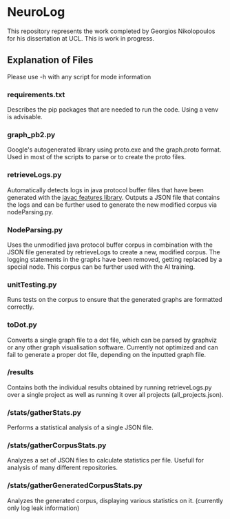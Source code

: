 # NeuroLog 
This repository represents the work completed by Georgios Nikolopoulos
for his dissertation at UCL. This is work in progress.
## Explanation of Files
Please use -h with any script for mode information
### requirements.txt
Describes the pip packages that are needed to run the code. Using a venv is advisable.
### graph_pb2.py
Google's autogenerated library using proto.exe and the graph.proto format. Used in most of the scripts
to parse or to create the proto files.
### retrieveLogs.py
Automatically detects logs in java protocol buffer files that have been generated with the 
[javac features library](https://github.com/acr31/features-javac). Outputs a JSON file that contains the logs and
 can be further used to generate the new modified corpus via nodeParsing.py.
### NodeParsing.py
Uses the unmodified java protocol buffer corpus in combination with the JSON file generated by retrieveLogs to 
create a new, modified corpus. The logging statements in the graphs have been removed,
getting replaced by a special node. This corpus can be further used with the AI training.
### unitTesting.py
Runs tests on the corpus to ensure that the generated graphs are formatted correctly.
### toDot.py
Converts a single graph file to a dot file, which can be parsed by graphviz or any other graph visualisation software. 
Currently not optimized and can fail to generate a proper dot file, depending on the inputted graph file. 
### /results
Contains both the individual results obtained by running retrieveLogs.py over a single project
as well as running it over all projects (all_projects.json).
### /stats/gatherStats.py
Performs a statistical analysis of a single JSON file.
### /stats/gatherCorpusStats.py
Analyzes a set of JSON files to calculate statistics per file. Usefull for analysis of many different repositories.
### /stats/gatherGeneratedCorpusStats.py
Analyzes the generated corpus, displaying various statistics on it. (currently only log leak information)

